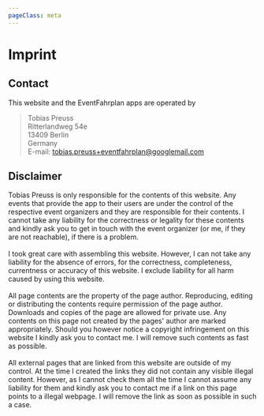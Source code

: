 ```yaml
---
pageClass: meta
---
```


# Imprint

## Contact

This website and the EventFahrplan apps are operated by

> Tobias Preuss  
> Ritterlandweg 54e  
> 13409 Berlin  
> Germany  
> E-mail: tobias.preuss+eventfahrplan@googlemail.com

## Disclaimer

Tobias Preuss is only responsible for the contents of this website. Any events that provide the app to their users are under the control of the respective event organizers and they are responsible for their contents. I cannot take any liability for the correctness or legality for these contents and kindly ask you to get in touch with the event organizer (or me, if they are not reachable), if there is a problem.<br />
<br />
I took great care with assembling this website. However, I can not take any liability for the absence of errors, for the correctness, completeness, currentness or accuracy of this website. I exclude liability for all harm caused by using this website.<br />
<br />
All page contents are the property of the page author. Reproducing, editing or distributing the contents require permission of the page author. Downloads and copies of the page are allowed for private use. Any contents on this page not created by the pages' author are marked appropriately. Should you however notice a copyright infringement on this website I kindly ask you to contact me. I will remove such contents as fast as possible.<br />
<br />
All external pages that are linked from this website are outside of my control. At the time I created the links they did not contain any visible illegal content. However, as I cannot check them all the time I cannot assume any liability for them and kindly ask you to contact me if a link on this page points to a illegal webpage. I will remove the link as soon as possible in such a case.

<CommonFooter />
